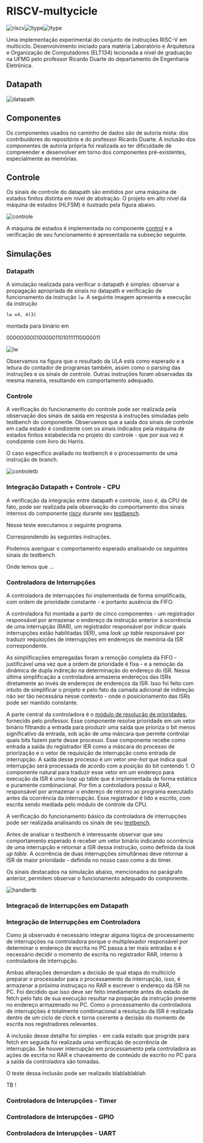 # RISCV-multycicle

![riscv](https://img.shields.io/github/languages/top/gtLara/RISCV-multicycle?color=green&label=VHDL)![Itype](https://img.shields.io/badge/ISA-Itype-blueviolet)![Itype](https://img.shields.io/badge/ISA-Rtype-blueviolet)

Uma implementação experimental do conjunto de instruções RISC-V em multiciclo.
Desenvolvimento iniciado para matéria Laboratório e Arquitetura e Organização
de Computadores (ELT134) lecionada a nível de graduação na UFMG pelo professor
Ricardo Duarte do departamento de Engenharia Eletrônica.

## Datapath

![datapath](imagens/datapath.png?raw=true)

## Componentes

Os componentes usados no caminho de dados são de autoria mista: dos
contribuidores do repositório e do professor Ricardo Duarte. A inclusão dos
componentes de autoria própria foi realizada ao ter dificuldade de compreender
e desenvolver em torno dos componentes pré-existentes, especialmente as
memórias.

## Controle

Os sinais de controle do datapath são emitidos por uma máquina de estados
finitos distinta em nível de abstração. O projeto em alto nível da máquina
de estados (HLFSM) é ilustrado pela figura abaixo.

![controle](imagens/controle.png?raw=true)

A máquina de estados é implementada no componente [control](control.vhd) e
a verificação de seu funcionamento é apresentada na subseção seguinte.

## Simulações

### Datapath

A simulação realizada para verificar o datapath é simples: observar a
propagação apropriada de sinais no datapath e verificação de funcionamento da
instrução `lw`. A seguinte imagem apresenta a execução da instrução

`lw x4, 4(3)`

montada para binário em

00000000010000011010111110000011

![lw](imagens/simulacao_simples_lw.png?raw=true)

Observamos na figura que o resultado da ULA está como esperado e a leitura do
contador de programas também, assim como o parsing das instruções e os sinais
de controle. Outras instruções foram observadas da mesma maneira, resultando
em comportamento adequado.

### Controle

A verificação do funcionamento do controle pode ser realizada pela
observação dos sinais de saída em resposta à instruções simuladas pelo
testbench do componente. Observamos que a saída dos sinais de controle em cada
estado é condizente com os sinais indicados pela máquina de estados finitos
estabelecida no projeto do controle - que por sua vez é condizente com livro do
Harris.

O caso específico avaliado no testbench é o processamento de uma instrução de
branch.

![controletb](imagens/controle_tb.png?raw=true)

### Integração Datapath + Controle - CPU

A verificação da integração entre datapath e controle, isso é, da CPU de fato,
pode ser realizada pela observação do comportamento dos sinais internos do
componente [riscv](riscv.vhd) durante seu [testbench](tb_riscv.vhd).

Nesse teste executamos o seguinte programa.

Correspondendo às seguintes instruções.

Podemos averiguar o comportamento esperado analisando os seguintes sinais
do testbench.

Onde temos que ...

### Controladora de Interrupções

A controladora de interrupções foi implementada de forma simplificada, com
ordem de prioridade constante - e portanto ausência de FIFO.

A controladora foi montada a partir de cinco componentes - um registrador
responsável por armazenar o endereço da instrução anterior à ocorrência de uma
interrupção (RAR), um registrador responsável por indicar quais interrupções
estão habilitadas (IER), uma *look up table* responsável por traduzir
requisições de interrupções em endereços de memória da ISR correspondente.

As simplificações empregadas foram a remoção completa da FIFO - justificável
uma vez que a ordem de prioridade é fixa - e a remoção da dinâmica de dupla
indireção na determinação do endereço do ISR. Nessa última simplificação a
controladora armazena endereços das ISRs diretamente ao invés de endereços de
endereços da ISR. Isso foi feito com intuito de simplificar o projeto e pelo
fato da camada adicional de indireção não ser tão necessária nesse contexto -
onde o posicionamento das ISRs pode ser mantido constante.

A parte central da controladora é o [módulo de resolução de prioridades](componentes),
fornecido pelo professor. Esse componente resolve prioridade em um vetor
binário filtrando a entrada para produzir uma saída que prioriza o bit menos
significativo da entrada, sob ação de uma máscara que permite controlar quais
bits fazem parte desse processo. Esse componente recebe como entrada a saída
do registrador IER como a máscara do processo de priorização e o vetor de
requisição de interrupção como entrada de interrupção. A saída desse processo
é um vetor *one-hot* que indica qual interrupção será processada de acordo com
a posição do bit contendo 1. O componente natural para traduzir esse vetor em
um endereço para execução da ISR é uma loop up table que é implementada de
forma estática e puramente combinacional. Por fim a controladora possui o RAR,
responsável por armazenar o endereço de retorno ao programa executado antes da
ocorrência da interrupção. Esse registrador é lido e escrito, com escrita sendo
mediada pelo módulo de controle da CPU.

A verificação do funcionamento básico da controladora de interrupções pode
ser realizada analisando os sinais de seu [testbench](components/tb_interruption_handler.vhd).

Antes de analisar o testbench é interessante observar que seu comportamento
esperado é receber um vetor binário indicando ocorrência de uma interrupção e
retornar a ISR dessa instrução, como definida da *look up table*. A ocorrência
de duas interrupções simultâneas deve retornar a ISR de maior prioridade -
definida no nosso caso como a do timer.

Os sinais destacados na simulação abaixo, mencionados no parágrafo anterior,
permitem observar o funcionamento adequado do componente.

![handlertb](imagens/handler_tb.png?raw=true)

### Integraçaõ de Interrupções em Datapath

### Integração de Interrupções em Controladora

Como já observado é necessário integrar alguma lógica de processamento de
interrupções na controladora porque o multiplexador responsável por determinar
o endereço de escrita no PC passa a ter mais entradas e é necessário decidir o
momento de escrita no registrador RAR, interno à controladora de interrupção.

Ambas alterações demandam a decisão de qual etapa do multiciclo preparar o
processador para o processamento da interrupção, isso, é armazenar a próxima
instruçaço no RAR e escrever o endereço da ISR no PC. Foi decidido que isso
deve ser feito imediamente antes do estado de fetch pelo fato de sua execução
resultar na propação da instrução presente no endereço armazenado no PC. Como
o processamento da controladora de interrupções é totalmente combinacional
a resolução da ISR é realizada dentro de um ciclo de clock e torna coerente a
decisão do momento de escrita nos registradores relevantes.

A inclusão desse detalhe foi simples - em cada estado que progride para fetch
em seguida foi realizada uma verificação de ocorrência de interrupção. Se
houver interrupção em processamento pela controladora as ações de escrita no
RAR e chaveamento de conteúdo de escrito no PC para a saída da controladora
são tomadas.

O teste dessa inclusão pode ser realizado blablablablah

TB !

### Controladora de Interupções - Timer

### Controladora de Interupções - GPIO

### Controladora de Interupções - UART
